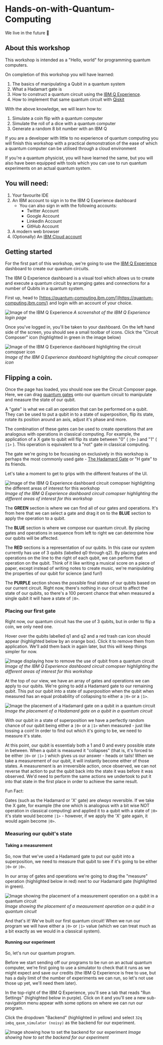 # Hands-on-with-Quantum-Computing
We live in the future 🤯

## About this workshop

This workshop is intended as a "Hello, world" for programming quantum computers.

On completion of this workshop you will have learned:

1. The basics of manipulating a Qubit in a quantum system
2. What a Hadamart gate is 
3. How to construct a quantum circuit using the [IBM Q Experience](https://quantum-computing.ibm.com/).
4. How to implement that same quantum circuit with [Qiskit](https://qiskit.org/)

With the above knowledge, we will learn how to:

1. Simulate a coin flip with a quantum computer
2. Simulate the roll of a dice with a quantum computer
3. Generate a random 8 bit number with an IBM Q

If you are a developer with little to no experience of quantum computing you will finish this workshop with a practical demonstration of the ease of which a quantum computer can be utilised through a cloud environment

If you're a quantum physicist, you will have learned the same, but you will also have been equipped with tools which you can use to run quantum experiments on an actual quantum system.

## You will need:

1. Your favourite IDE
2. An IBM account to sign in to the IBM Q Experience dashboard
    - You can also sign in with the following accounts:
        - Twitter Account
        - Google Account
        - LinkedIn Account
        - GitHub Account
3. A modern web browser
4. (Optionally) An [IBM Cloud account](https://ibm.biz/Bdq8Ly)

## Getting started

For the first part of this workshop, we're going to use the [IBM Q Experience](https://quantum-computing.ibm.com/) dashboard to create our quantum circuits.

The IBM Q Experience dashboard is a visual tool which allows us to create and execute a quantum circuit by arranging gates and connections for a number of Qubits in a quantum system.

First up, head to [https://quantum-computing.ibm.com/](https://quantum-computing.ibm.com/) and login with an account of your choice.

![Image of the IBM Q Experience](images/1.png)
_A screenshot of the IBM Q Experience login page_

Once you've logged in, you'll be taken to your dashboard. On the left hand side of the screen, you should see a small toolbar of icons. Click the "Circuit Composer" icon (highlighted in green in the image below)

![Image of the IBM Q Experience dashboard highlighting the circuit comopser icon](images/2.png)
_Image of the IBM Q Experience dashboard highlighting the circuit comopser icon_

## Flipping a coin.

Once the page has loaded, you should now see the Circuit Composer page. Here, we can drag [quantum gates](https://en.wikipedia.org/wiki/Quantum_logic_gate) onto our quantum circuit to manipulate and measure the state of our qubit.

A "gate" is what we call an operation that can be performed on a qubit. They can be used to put a qubit in to a state of superposition, flip its state, rotate its position around an axis, adjust it's phase and more.

The combination of these gates can be used to create operations that are analogous with operations in classical computing. For example, the application of a X gate to qubit will flip its state between "0" ( `|0>` ) and "1" ( `|1>` ). This operation is equivalent to a "not" gate in classical computing.

The gate we're going to be focussing on exclusively in this workshop is perhaps the most commonly used gate - [The Hadamard Gate](https://en.wikipedia.org/wiki/Quantum_logic_gate#Hadamard_(H)_gate) or "H gate" to its friends.

Let's take a moment to get to grips with the different features of the UI.

![Image of the IBM Q Experience dashboard circuit comopser highlighting the different areas of interest for this workshop](images/3.png)
_Image of the IBM Q Experience dashboard circuit comopser highlighting the different areas of interest for this workshop_

The **GREEN** section is where we can find all of our gates and operations. It's from here that we can select a gate and drag it on to the **BLUE** section to apply the operation to a qubit.

The **BLUE** section is where we compose our quantum circuit. By placing gates and operations in sequence from left to right we can determine how our qubits will be affected.

The **RED** sections is a representation of our qubits. In this case our system currently has use of 3 qubits (labelled q0 through q2). By placing gates and operations on the line to the right of each qubit, we can perform that operation on the qubit. Think of it like writing a musical score on a piece of paper, except instead of writing notes to create music, we're manipulating the properties of our qubit for science (and fun!)

The **PURPLE** section shows the possible final states of our qubits based on our current circuit. Right now, there's nothing in our circuit to affect the state of our qubits, so there's a 100 percent chance that when measured a single qubit it will have a state of `|0>`.

### Placing our first gate

Right now, our quantum circuit has the use of 3 qubits, but in order to flip a coin, we only need one.

Hover over the qubits labelled q1 and q2 and a red trash can icon should appear (highlighted below by an orange box). Click it to remove them from application. We'll add them back in again later, but this will keep things simpler for now.

![Image displaying how to remove the use of qubit from a quantum circuit](images/4.png)
_Image of the IBM Q Experience dashboard circuit comopser highlighting the different areas of interest for this workshop_

At the top of our view, we have an array of gates and operations we can apply to our qubits. We're going to add a Hadamard gate to our remaining qubit. This put our qubit into a state of _superposition_ when the qubit when measured has an equal probability of collapsing to either a `|0>` or a `|1>`.

![Image the placement of a Hadamard gate on a qubit in a quantum circuit](images/5.png)
_Image the placement of a Hadamard gate on a qubit in a quantum circuit_

With our qubit in a state of superposition we have a perfectly random chance of our qubit being either a `|0>` or a `|1>` when measured - just like tossing a coin! In order to find out which it's going to be, we need to measure it's state.

At this point, our qubit is essentialy both a 1 and 0 and every possible state in between. When a qubit is measured it "collapses" (that is, it's forced to be either `|0>` or `|1>` ) which gives us our answer - heads or tails! When we take a measurement of our qubit, it will instantly become either of those states. A measurement is an irreversible action, once observed, we can not reverse that action to put the qubit back into the state it was before it was observed. We'd need to perform the same actions we undertook to put it into that state in the first place in order to achieve the same result.

Fun Fact:

Gates (such as the Hadamard or 'X' gate) are _always_ reversible. If we take the X gate, for example (the one which is analogous with a bit wise NOT operation in classical computing) and applied it to a qubit with a state of `|0>` it's state would become `|1>` - however, if we apply the 'X' gate again, it would again become `|0>`.

### Measuring our qubit's state
#### Taking a measurement

So, now that we've used a Hadamard gate to put our qubit into a superposition, we need to measure that qubit to see if it's going to be either `|0>` or `|0>`. 

In our array of gates and operations we're going to drag the "measure" operation (highlighted below in red) next to our Hadamard gate (highlighted in green).

![Image showing the placement of a measurement operation on a qubit in a quantum circuit](images/6.png)
_Image showing the placement of a measurement operation on a qubit in a quantum circuit_

And that's it! We've built our first quantum circuit! When we run our program we will have either a `|0>` or `|1>` value (which we can treat much as a bit exactly as we would in a classical system).

#### Running our experiment

So, let's run our quantum program. 

Before we start sending off our programs to be run on an actual quantum computer, we're first going to use a simulator to check that it runs as we might expect and save our credits (the IBM Q Experience is free to use, but has a daily limit of the number of experiments we can run, so let's not use those up yet, we'll need them later).

In the top-right of the IBM Q Experience, you'll see a tab that reads "Run Settings" (highighted below in purple). Click on it and you'll see a new sub-navigation menu appear with some options on where we can run our program.

Click the dropdown "Backend" (highlighted in yellow) and select `32q imbq_qasm_simulator (noisy)` as the backend for our experiment.

![Image showing how to set the backend for our experiment](images/7.png)
_Image showing how to set the backend for our experiment_
